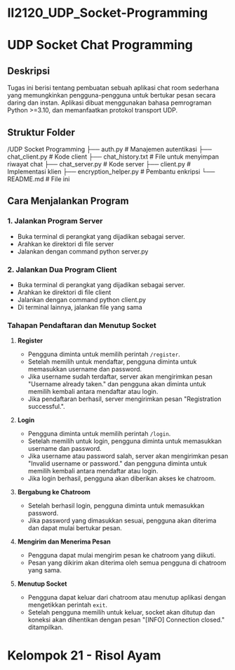 # II2120_UDP_Socket-Programming

# UDP Socket Chat Programming

## Deskripsi
Tugas ini berisi tentang pembuatan sebuah aplikasi chat room sederhana yang memungkinkan pengguna-pengguna untuk bertukar pesan secara daring dan instan. Aplikasi dibuat menggunakan bahasa pemrograman Python >=3.10, dan memanfaatkan protokol transport UDP.

## Struktur Folder
/UDP Socket Programming
    ├── auth.py                 # Manajemen autentikasi
    ├── chat_client.py           # Kode client
    ├── chat_history.txt         # File untuk menyimpan riwayat chat
    ├── chat_server.py           # Kode server
    ├── client.py                # Implementasi klien
    ├── encryption_helper.py      # Pembantu enkripsi 
    └── README.md                # File ini



## Cara Menjalankan Program

### 1. Jalankan Program Server
- Buka terminal di perangkat yang dijadikan sebagai server.
- Arahkan ke direktori di file server 
- Jalankan dengan command python server.py

### 2. Jalankan Dua Program Client
- Buka terminal di perangkat yang dijadikan sebagai server.
- Arahkan ke direktori di file client
- Jalankan dengan command python client.py
- Di terminal lainnya, jalankan file yang sama

### Tahapan Pendaftaran dan Menutup Socket

1. **Register**
   - Pengguna diminta untuk memilih perintah `/register`.
   - Setelah memilih untuk mendaftar, pengguna diminta untuk memasukkan username dan password.
   - Jika username sudah terdaftar, server akan mengirimkan pesan "Username already taken." dan pengguna akan diminta untuk memilih kembali antara mendaftar atau login.
   - Jika pendaftaran berhasil, server mengirimkan pesan "Registration successful.".

2. **Login**
   - Pengguna diminta untuk memilih perintah `/login`.
   - Setelah memilih untuk login, pengguna diminta untuk memasukkan username dan password.
   - Jika username atau password salah, server akan mengirimkan pesan "Invalid username or password." dan pengguna diminta untuk memilih kembali antara mendaftar atau login.
   - Jika login berhasil, pengguna akan diberikan akses ke chatroom.

3. **Bergabung ke Chatroom**
   - Setelah berhasil login, pengguna diminta untuk memasukkan password.
   - Jika password yang dimasukkan sesuai, pengguna akan diterima dan dapat mulai bertukar pesan.

4. **Mengirim dan Menerima Pesan**
   - Pengguna dapat mulai mengirim pesan ke chatroom yang diikuti.
   - Pesan yang dikirim akan diterima oleh semua pengguna di chatroom yang sama.

5. **Menutup Socket**
   - Pengguna dapat keluar dari chatroom atau menutup aplikasi dengan mengetikkan perintah `exit`.
   - Setelah pengguna memilih untuk keluar, socket akan ditutup dan koneksi akan dihentikan dengan pesan "[INFO] Connection closed." ditampilkan.


# Kelompok 21 - Risol Ayam